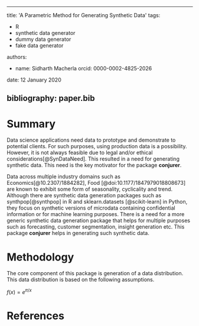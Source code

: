 
---
title: 'A Parametric Method for Generating Synthetic Data'
tags:
  - R
  - synthetic data generator
  - dummy data generator
  - fake data generator

authors:
  - name: Sidharth Macherla
    orcid: 0000-0002-4825-2026    

date: 12 January 2020

bibliography: paper.bib
---

# Summary
Data science applications need data to prototype and demonstrate to potential clients. For such purposes, using production data is a possibility. However, it is not always feasible due to legal and/or ethical considerations[@SynDataNeed]. This resulted in a need for generating synthetic data. This need is the key motivator for the package **conjurer**.

Data across multiple industry domains such as Economics[@10.2307/1884282],  Food [@doi:10.1177/1847979018808673] are known to exhibit some form of seasonality, cyclicality and trend. Although there are synthetic data generation packages such as synthpop[@synthpop] in R and sklearn.datasets [@scikit-learn] in Python, they focus on synthetic versions of microdata containing confidential information or for machine learning purposes. There is a need for a more generic synthetic data generation package that helps for multiple purposes such as forecasting, customer segmentation, insight generation etc. This package **conjurer** helps in generating such synthetic data.
# Methodology
The core component of this package is generation of a data distribution. This data distribution is based on the following assumptions.

 $f(x) = e^{\pi/x}$

# References